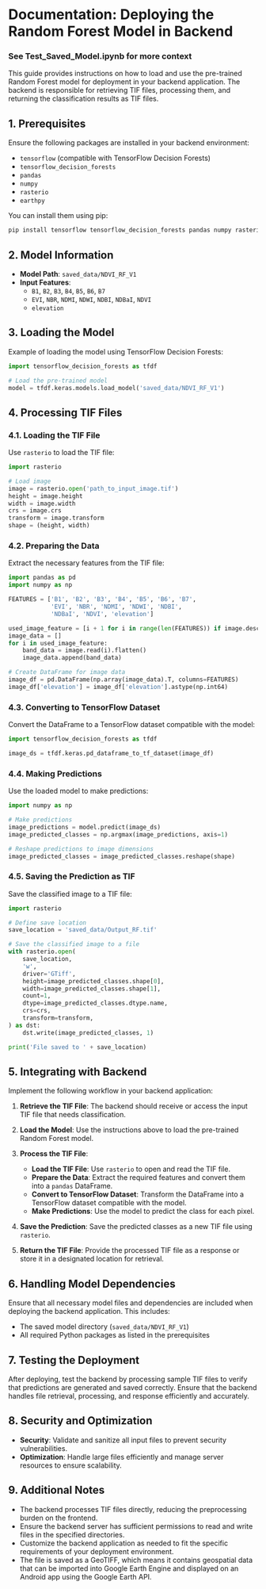 # Documentation: Deploying the Random Forest Model in Backend
### See Test_Saved_Model.ipynb for more context

This guide provides instructions on how to load and use the pre-trained Random Forest model for deployment in your backend application. The backend is responsible for retrieving TIF files, processing them, and returning the classification results as TIF files.

## 1. Prerequisites

Ensure the following packages are installed in your backend environment:

- `tensorflow` (compatible with TensorFlow Decision Forests)
- `tensorflow_decision_forests`
- `pandas`
- `numpy`
- `rasterio`
- `earthpy`

You can install them using pip:

```bash
pip install tensorflow tensorflow_decision_forests pandas numpy rasterio earthpy
```

## 2. Model Information

- **Model Path**: `saved_data/NDVI_RF_V1`
- **Input Features**:
  - `B1`, `B2`, `B3`, `B4`, `B5`, `B6`, `B7`
  - `EVI`, `NBR`, `NDMI`, `NDWI`, `NDBI`, `NDBaI`, `NDVI`
  - `elevation`

## 3. Loading the Model

Example of loading the model using TensorFlow Decision Forests:

```python
import tensorflow_decision_forests as tfdf

# Load the pre-trained model
model = tfdf.keras.models.load_model('saved_data/NDVI_RF_V1')
```

## 4. Processing TIF Files

### 4.1. Loading the TIF File

Use `rasterio` to load the TIF file:

```python
import rasterio

# Load image
image = rasterio.open('path_to_input_image.tif')
height = image.height
width = image.width
crs = image.crs
transform = image.transform
shape = (height, width)
```

### 4.2. Preparing the Data

Extract the necessary features from the TIF file:

```python
import pandas as pd
import numpy as np

FEATURES = ['B1', 'B2', 'B3', 'B4', 'B5', 'B6', 'B7', 
            'EVI', 'NBR', 'NDMI', 'NDWI', 'NDBI',
            'NDBaI', 'NDVI', 'elevation']

used_image_feature = [i + 1 for i in range(len(FEATURES)) if image.descriptions[i] in FEATURES]
image_data = []
for i in used_image_feature:
    band_data = image.read(i).flatten()
    image_data.append(band_data)

# Create DataFrame for image data
image_df = pd.DataFrame(np.array(image_data).T, columns=FEATURES)
image_df['elevation'] = image_df['elevation'].astype(np.int64)
```

### 4.3. Converting to TensorFlow Dataset

Convert the DataFrame to a TensorFlow dataset compatible with the model:

```python
import tensorflow_decision_forests as tfdf

image_ds = tfdf.keras.pd_dataframe_to_tf_dataset(image_df)
```

### 4.4. Making Predictions

Use the loaded model to make predictions:

```python
import numpy as np

# Make predictions
image_predictions = model.predict(image_ds)
image_predicted_classes = np.argmax(image_predictions, axis=1)

# Reshape predictions to image dimensions
image_predicted_classes = image_predicted_classes.reshape(shape)
```

### 4.5. Saving the Prediction as TIF

Save the classified image to a TIF file:

```python
import rasterio

# Define save location
save_location = 'saved_data/Output_RF.tif'

# Save the classified image to a file
with rasterio.open(
    save_location,
    'w',
    driver='GTiff',
    height=image_predicted_classes.shape[0],
    width=image_predicted_classes.shape[1],
    count=1,
    dtype=image_predicted_classes.dtype.name,
    crs=crs,
    transform=transform,
) as dst:
    dst.write(image_predicted_classes, 1)

print('File saved to ' + save_location)
```

## 5. Integrating with Backend

Implement the following workflow in your backend application:

1. **Retrieve the TIF File**: The backend should receive or access the input TIF file that needs classification.

2. **Load the Model**: Use the instructions above to load the pre-trained Random Forest model.

3. **Process the TIF File**:
    - **Load the TIF File**: Use `rasterio` to open and read the TIF file.
    - **Prepare the Data**: Extract the required features and convert them into a `pandas` DataFrame.
    - **Convert to TensorFlow Dataset**: Transform the DataFrame into a TensorFlow dataset compatible with the model.
    - **Make Predictions**: Use the model to predict the class for each pixel.

4. **Save the Prediction**: Save the predicted classes as a new TIF file using `rasterio`.

5. **Return the TIF File**: Provide the processed TIF file as a response or store it in a designated location for retrieval.

## 6. Handling Model Dependencies

Ensure that all necessary model files and dependencies are included when deploying the backend application. This includes:

- The saved model directory (`saved_data/NDVI_RF_V1`)
- All required Python packages as listed in the prerequisites

## 7. Testing the Deployment

After deploying, test the backend by processing sample TIF files to verify that predictions are generated and saved correctly. Ensure that the backend handles file retrieval, processing, and response efficiently and accurately.

## 8. Security and Optimization

- **Security**: Validate and sanitize all input files to prevent security vulnerabilities.
- **Optimization**: Handle large files efficiently and manage server resources to ensure scalability.

## 9. Additional Notes

- The backend processes TIF files directly, reducing the preprocessing burden on the frontend.
- Ensure the backend server has sufficient permissions to read and write files in the specified directories.
- Customize the backend application as needed to fit the specific requirements of your deployment environment.
- The file is saved as a GeoTIFF, which means it contains geospatial data that can be imported into Google Earth Engine and displayed on an Android app using the Google Earth API.